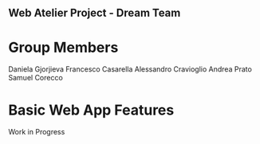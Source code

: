 ## Web Atelier Project - Dream Team

# Group Members

Daniela Gjorjieva
Francesco Casarella
Alessandro Cravioglio
Andrea Prato
Samuel Corecco

# Basic Web App Features

Work in Progress
